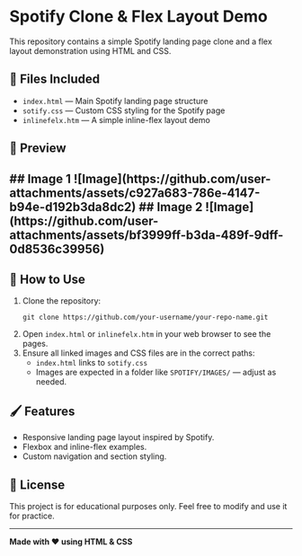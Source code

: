 <h1>Spotify Clone & Flex Layout Demo</h1>

  <p>This repository contains a simple Spotify landing page clone and a flex layout demonstration using HTML and CSS.</p>

  <h2>📂 Files Included</h2>
  <ul>
    <li><code>index.html</code> — Main Spotify landing page structure</li>
    <li><code>sotify.css</code> — Custom CSS styling for the Spotify page</li>
    <li><code>inlinefelx.htm</code> — A simple inline-flex layout demo</li>
  </ul>

  <h2>📸 Preview <h2>
 ## Image 1
 ![Image](https://github.com/user-attachments/assets/c927a683-786e-4147-b94e-d192b3da8dc2)
 ## Image 2
 ![Image](https://github.com/user-attachments/assets/bf3999ff-b3da-489f-9dff-0d8536c39956)

  
 <h2>🚀 How to Use</h2>
  <ol>
    <li>Clone the repository:
      <pre><code>git clone https://github.com/your-username/your-repo-name.git</code></pre>
    </li>
    <li>Open <code>index.html</code> or <code>inlinefelx.htm</code> in your web browser to see the pages.</li>
    <li>Ensure all linked images and CSS files are in the correct paths:
      <ul>
        <li><code>index.html</code> links to <code>sotify.css</code></li>
        <li>Images are expected in a folder like <code>SPOTIFY/IMAGES/</code> — adjust as needed.</li>
      </ul>
    </li>
  </ol>

  <h2>🖌️ Features</h2>
  <ul>
    <li>Responsive landing page layout inspired by Spotify.</li>
    <li>Flexbox and inline-flex examples.</li>
    <li>Custom navigation and section styling.</li>
  </ul>

  <h2>📄 License</h2>
  <p>This project is for educational purposes only.  
  Feel free to modify and use it for practice.</p>

  <hr/>
  <p><strong>Made with ❤️ using HTML & CSS</strong></p>
 
